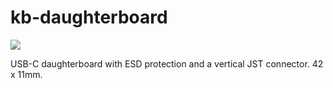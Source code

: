 # kb-daughterboard

![](https://raw.githubusercontent.com/melonbred/kb-daughterboard/main/image/kb-db.jpg)

USB-C daughterboard with ESD protection and a vertical JST connector. 42 x 11mm. 